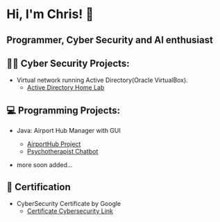 # Hi, I'm Chris! 👋

## Programmer, Cyber Security and AI enthusiast

## 👨‍💻 Cyber Security Projects:

- Virtual network running Active Directory(Oracle VirtualBox).
  - [Active Directory Home Lab](https://github.com/ChrisXioannou/HomeLabDirectory)

## 💻 Programming Projects:

- Java: Airport Hub Manager with GUI
  - [AirportHub Project](https://github.com/ChrisXioannou/Airport-Hub-Manager)
  - [Psychotherapist Chatbot](https://github.com/ChrisXioannou/Psychotherapist-Chatbot)

- more soon added...

## 📜 Certification
- CyberSecurity Certificate by Google 
  - [Certificate Cybersecurity Link](https://coursera.org/verify/professional-cert/P8EV4EFLXEVX)
